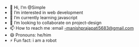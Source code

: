 - 👋 Hi, I’m @Simple
- 👀 I’m interested in web development
- 🌱 I’m currently learning javascript
- 💞️ I’m looking to collaborate on project-design
- 📫 How to reach me :email -manishprajapati5683@gmail.com
- 😄 Pronouns: he/him
- ⚡ Fun fact: i am a robot

<!---
Simple-5683/Simple-5683 is a ✨ special ✨ repository because its `README.md` (this file) appears on your GitHub profile.
You can click the Preview link to take a look at your changes.
--->
